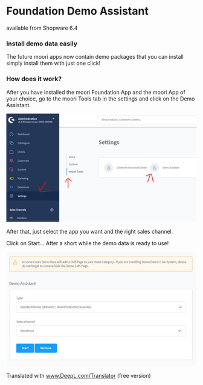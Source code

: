 # Foundation Demo Assistant
available from Shopware 6.4

### Install demo data easily

The future moori apps now contain demo packages that you can install simply
install them with just one click!

### How does it work?

After you have installed the moori Foundation App and the moori App of your choice,
go to the moori Tools tab in the settings and click on the Demo Assistant.

![](images/demo-assistant-01.jpg)

After that, just select the app you want and the right sales channel.

Click on Start...
After a short while the demo data is ready to use!

![](images/demo-assistant-02.jpg)

Translated with www.DeepL.com/Translator (free version)